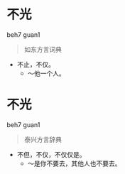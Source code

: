 # 不光
beh7 guan1
> 如东方言词典
- 不止，不仅。
  - ～他一个人。

# 不光
beh7 guan1
> 泰兴方言辞典
- 不但，不仅，不仅仅是。
  - ～是你不要去，其他人也不要去。
